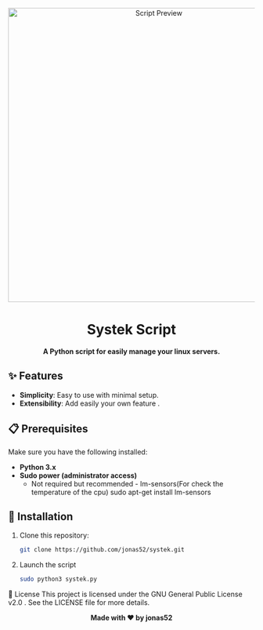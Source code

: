 <p align="center">
  <img src="![Screenshot 2024-08-26 223145](https://github.com/user-attachments/assets/f723421f-3691-4b17-bf3e-11bf3cc6456d)" alt="Script Preview" width="600">
</p>

<h1 align="center">Systek Script</h1>

<p align="center">
  <strong>A Python script for easily manage your linux servers.</strong>
</p>

## ✨ Features

- **Simplicity**: Easy to use with minimal setup.
- **Extensibility**: Add easily your own feature .

## 📋 Prerequisites

Make sure you have the following installed:

- **Python 3.x**
- **Sudo power (administrator access)**
  - Not required but recommended - lm-sensors(For check the temperature of the cpu) sudo apt-get install lm-sensors

## 🚀 Installation

1. Clone this repository:

   ```bash
   git clone https://github.com/jonas52/systek.git  
2. Launch the script
   ```bash
   sudo python3 systek.py
📝 License
This project is licensed under the GNU General Public License v2.0 . See the LICENSE file for more details.

<p align="center"> <strong>Made with ❤️ by jonas52</strong> </p>
